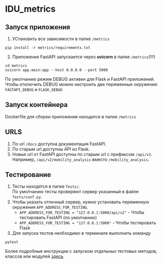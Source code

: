 # IDU_metrics

## Запуск приложения
1. УСтановить все зависимости в папке `/metrics`
```shell
pip install -r metrics/requirements.txt
```

2. Приложение FastAPI запускается через **uvicorn** в папке `/metrics`(!!!)
```shell
cd metrics
uvicorn app.main:app --host 0.0.0.0 --port 5000
```
По умолчанию режим DEBUG активен для Flask и FastAPI приложений.  
Чтобы отключить DEBUG можно настроить две переменные окружения: `FASTAPI_DEBUG` и `FLASK_DEBUG`

## Запуск контейнера
Dockerfile для сборки приложения находится в папке `/metrics`

## URLS
1. По url `/docs` доступна документация FastAPI.
1. По старым url доступны API из Flask.
1. Новые url от FastAPI доступны по старым url с префиксом `/api/v2`.
 Например, `/api/v2/mobility_analysis` вместо `/mobility_analysis`.

## Тестирование
1. Тесты находятся в папке `Tests/`.  
   По умолчанию тесты проверяют сервер указанный в файле `Tests/conf.py`.
2. Чтобы указать отличный сервер, нужно установить переменную окружения `APP_ADDRESS_FOR_TESTING`.
   - `APP_ADDRESS_FOR_TESTING = "127.0.0.1:5000/api/v2"` - Чтобы тестировать FastAPI (по умолчанию)
   - `APP_ADDRESS_FOR_TESTING = "127.0.0.1:5000"` - Чтобы тестировать Flask
3. Для запуска тестов необходимо в терминале выполнить команду
```shell
pytest
```
Более подробные инструкции с запуском отдельных тестовых методов, классов или модулей 
[здесь](https://docs.pytest.org/en/7.1.x/how-to/usage.html#how-to-invoke-pytest)
